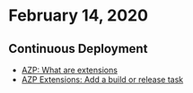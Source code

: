 # February 14, 2020

## Continuous Deployment

* [AZP: What are extensions](https://docs.microsoft.com/en-us/azure/devops/extend/overview?view=azure-devops)
* [AZP Extensions: Add a build or release task](https://docs.microsoft.com/en-us/azure/devops/extend/develop/add-build-task?view=azure-devops)
